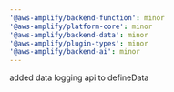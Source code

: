 ```yaml
---
'@aws-amplify/backend-function': minor
'@aws-amplify/platform-core': minor
'@aws-amplify/backend-data': minor
'@aws-amplify/plugin-types': minor
'@aws-amplify/backend-ai': minor
---
```


added data logging api to defineData
